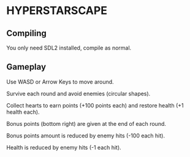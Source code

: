 # HYPERSTARSCAPE

## Compiling

You only need SDL2 installed, compile as normal.

## Gameplay

Use WASD or Arrow Keys to move around.

Survive each round and avoid enemies (circular shapes).

Collect hearts to earn points (+100 points each) and restore health (+1 health each).

Bonus points (bottom right) are given at the end of each round.

Bonus points amount is reduced by enemy hits (-100 each hit).

Health is reduced by enemy hits (-1 each hit).




